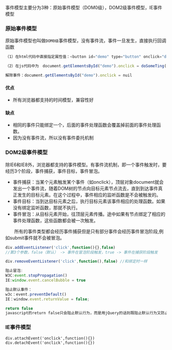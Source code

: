 事件模型主要分为3种：原始事件模型（DOM0级），DOM2级事件模型，IE事件模型

### 原始事件模型

原始事件模型也叫做`DOM0级`事件模型，没有事件流，事件一旦发生，直接执行回调函数

```javascript
（1）在html代码中直接指定属性值：<button id="demo" type="button" onclick="doSomeTing()" />　　

（2）在js代码中为　document.getElementsById("demo").onclick = doSomeTing()

解除事件：document.getElementsById("demo").onclick = nuil 
```

#### 优点

- 所有浏览器都支持的时间模型，兼容性好

#### 缺点

- 相同的事件只能绑定一个，后面的事件处理函数会覆盖掉前面的事件处理函数。
- 因为没有事件流，所以没有事件委托机制

### DOM2级事件模型

除IE6和IE8外，浏览器都支持的事件模型。有事件流机制，即一个事件触发时，要经历3个阶段，事件捕获，事件目标，事件冒泡。

- 事件捕获：当某个元素触发某个事件（如onclick），顶层对象document就会发出一个事件流，随着DOM树的节点向目标元素节点流去，直到到达事件真正发生的目标元素。在这个过程中，事件相应的监听函数是不会被触发的。
- 事件目标：当到达目标元素之后，执行目标元素该事件相应的处理函数。如果没有绑定监听函数，那就不执行。
- 事件冒泡：从目标元素开始，往顶层元素传播。途中如果有节点绑定了相应的事件处理函数，这些函数都会被一次触发。

　　所有的事件类型都会经历事件捕获但是只有部分事件会经历事件冒泡阶段,例如submit事件就不会被冒泡。 

```javascript
div.addEventListener('click',function(){},false)
//第3个参数，false（默认） -> 事件在冒泡阶段触发，true -> 事件在捕获阶段触发

div.removeEventListener('click',function(),false) //和绑定时一样

阻止冒泡:
W3C:event.stopPropagation()
IE:window.event.cancelBubble = true

阻止默认事件：
w3c：event.preventDefault()
IE：window.event.returnValue = false;

return false
javascript的return false只会阻止默认行为，而是用jQuery的话则既阻止默认行为又防止对象冒泡。
```

### IE事件模型

```
div.attachEvent('onclick',function(){})
div.detachEvent('onclick',function(){})
```

